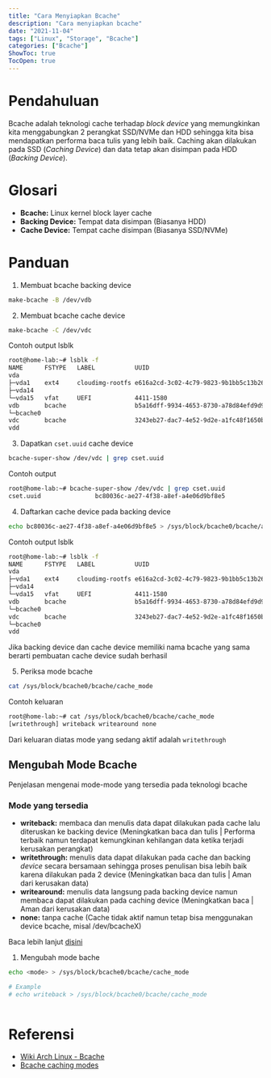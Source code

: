 ```yaml
---
title: "Cara Menyiapkan Bcache"
description: "Cara menyiapkan bcache"
date: "2021-11-04"
tags: ["Linux", "Storage", "Bcache"]
categories: ["Bcache"]
ShowToc: true
TocOpen: true
---
```


# Pendahuluan
Bcache adalah teknologi cache terhadap _block device_ yang memungkinkan kita menggabungkan 2 perangkat SSD/NVMe dan HDD sehingga kita bisa mendapatkan performa baca tulis yang lebih baik. Caching akan dilakukan pada SSD (_Caching Device_) dan data tetap akan disimpan pada HDD (_Backing Device_).

# Glosari
- **Bcache:** Linux kernel block layer cache
- **Backing Device:** Tempat data disimpan (Biasanya HDD)
- **Cache Device:** Tempat cache disimpan (Biasanya SSD/NVMe)

# Panduan
1. Membuat bcache backing device
```bash
make-bcache -B /dev/vdb
```

2. Membuat bcache cache device
```bash
make-bcache -C /dev/vdc
```

Contoh output lsblk
```bash
root@home-lab:~# lsblk -f
NAME      FSTYPE   LABEL           UUID                                 FSAVAIL FSUSE% MOUNTPOINT
vda
├─vda1    ext4     cloudimg-rootfs e616a2cd-3c02-4c79-9823-9b1bb5c13b26   88.3G     9% /
├─vda14
└─vda15   vfat     UEFI            4411-1580                              97.8M     6% /boot/efi
vdb       bcache                   b5a16dff-9934-4653-8730-a78d84efd9d9
└─bcache0
vdc       bcache                   3243eb27-dac7-4e52-9d2e-a1fc48f1650b
vdd
```

3. Dapatkan `cset.uuid` cache device
```bash
bcache-super-show /dev/vdc | grep cset.uuid
```

Contoh output
```bash
root@home-lab:~# bcache-super-show /dev/vdc | grep cset.uuid
cset.uuid               bc80036c-ae27-4f38-a8ef-a4e06d9bf8e5
```

4. Daftarkan cache device pada backing device
```bash
echo bc80036c-ae27-4f38-a8ef-a4e06d9bf8e5 > /sys/block/bcache0/bcache/attach
```

Contoh output lsblk
```bash
root@home-lab:~# lsblk -f
NAME      FSTYPE   LABEL           UUID                                 FSAVAIL FSUSE% MOUNTPOINT
vda
├─vda1    ext4     cloudimg-rootfs e616a2cd-3c02-4c79-9823-9b1bb5c13b26   88.3G     9% /
├─vda14
└─vda15   vfat     UEFI            4411-1580                              97.8M     6% /boot/efi
vdb       bcache                   b5a16dff-9934-4653-8730-a78d84efd9d9
└─bcache0
vdc       bcache                   3243eb27-dac7-4e52-9d2e-a1fc48f1650b
└─bcache0
vdd
```
Jika backing device dan cache device memiliki nama bcache yang sama berarti pembuatan cache device sudah berhasil

5. Periksa mode bcache
```bash
cat /sys/block/bcache0/bcache/cache_mode
```

Contoh keluaran
```bash
root@home-lab:~# cat /sys/block/bcache0/bcache/cache_mode
[writethrough] writeback writearound none
```
Dari keluaran diatas mode yang sedang aktif adalah `writethrough`

## Mengubah Mode Bcache
Penjelasan mengenai mode-mode yang tersedia pada teknologi bcache

### Mode yang tersedia
- **writeback:** membaca dan menulis data dapat dilakukan pada cache lalu diteruskan ke backing device (Meningkatkan baca dan tulis | Performa terbaik namun terdapat kemungkinan kehilangan data ketika terjadi kerusakan perangkat) 
- **writethrough:** menulis data dapat dilakukan pada cache dan backing _device_ secara bersamaan sehingga proses penulisan bisa lebih baik karena dilakukan pada 2 device (Meningkatkan baca dan tulis | Aman dari kerusakan data)
- **writearound:** menulis data langsung pada backing device namun membaca dapat dilakukan pada caching device (Meningkatkan baca | Aman dari kerusakan data)
- **none:** tanpa cache (Cache tidak aktif namun tetap bisa menggunakan device bcache, misal /dev/bcacheX)

Baca lebih lanjut [disini](https://wiki.ubuntu.com/ServerTeam/Bcache)

1. Mengubah mode bache
```bash
echo <mode> > /sys/block/bcache0/bcache/cache_mode

# Example
# echo writeback > /sys/block/bcache0/bcache/cache_mode
 
```

# Referensi
- [Wiki Arch Linux - Bcache](https://wiki.archlinux.org/title/bcache)
- [Bcache caching modes](https://wiki.ubuntu.com/ServerTeam/Bcache)